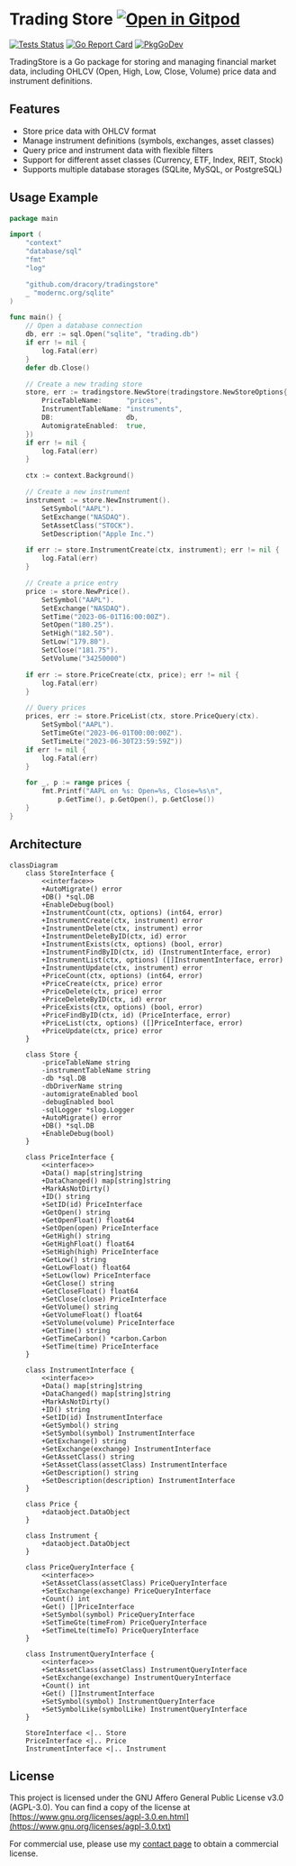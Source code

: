 # Trading Store <a href="https://gitpod.io/#https://github.com/dracory/tradingstore" style="float:right:"><img src="https://gitpod.io/button/open-in-gitpod.svg" alt="Open in Gitpod" loading="lazy"></a>

[![Tests Status](https://github.com/dracory/tradingstore/actions/workflows/tests.yml/badge.svg?branch=main)](https://github.com/dracory/tradingstore/actions/workflows/tests.yml)
[![Go Report Card](https://goreportcard.com/badge/github.com/dracory/tradingstore)](https://goreportcard.com/report/github.com/dracory/tradingstore)
[![PkgGoDev](https://pkg.go.dev/badge/github.com/dracory/tradingstore)](https://pkg.go.dev/github.com/dracory/tradingstore)

TradingStore is a Go package for storing and managing financial market data, including OHLCV (Open, High, Low, Close, Volume) price data and instrument definitions.

## Features

- Store price data with OHLCV format
- Manage instrument definitions (symbols, exchanges, asset classes)
- Query price and instrument data with flexible filters
- Support for different asset classes (Currency, ETF, Index, REIT, Stock)
- Supports multiple database storages (SQLite, MySQL, or PostgreSQL)

## Usage Example

```go
package main

import (
    "context"
    "database/sql"
    "fmt"
    "log"

    "github.com/dracory/tradingstore"
    _ "modernc.org/sqlite"
)

func main() {
    // Open a database connection
    db, err := sql.Open("sqlite", "trading.db")
    if err != nil {
        log.Fatal(err)
    }
    defer db.Close()

    // Create a new trading store
    store, err := tradingstore.NewStore(tradingstore.NewStoreOptions{
        PriceTableName:      "prices",
        InstrumentTableName: "instruments",
        DB:                  db,
        AutomigrateEnabled:  true,
    })
    if err != nil {
        log.Fatal(err)
    }

    ctx := context.Background()

    // Create a new instrument
    instrument := store.NewInstrument().
        SetSymbol("AAPL").
        SetExchange("NASDAQ").
        SetAssetClass("STOCK").
        SetDescription("Apple Inc.")

    if err := store.InstrumentCreate(ctx, instrument); err != nil {
        log.Fatal(err)
    }

    // Create a price entry
    price := store.NewPrice().
        SetSymbol("AAPL").
        SetExchange("NASDAQ").
        SetTime("2023-06-01T16:00:00Z").
        SetOpen("180.25").
        SetHigh("182.50").
        SetLow("179.80").
        SetClose("181.75").
        SetVolume("34250000")

    if err := store.PriceCreate(ctx, price); err != nil {
        log.Fatal(err)
    }

    // Query prices
    prices, err := store.PriceList(ctx, store.PriceQuery(ctx).
        SetSymbol("AAPL").
        SetTimeGte("2023-06-01T00:00:00Z").
        SetTimeLte("2023-06-30T23:59:59Z"))
    if err != nil {
        log.Fatal(err)
    }

    for _, p := range prices {
        fmt.Printf("AAPL on %s: Open=%s, Close=%s\n",
            p.GetTime(), p.GetOpen(), p.GetClose())
    }
}
```

## Architecture

```mermaid
classDiagram
    class StoreInterface {
        <<interface>>
        +AutoMigrate() error
        +DB() *sql.DB
        +EnableDebug(bool)
        +InstrumentCount(ctx, options) (int64, error)
        +InstrumentCreate(ctx, instrument) error
        +InstrumentDelete(ctx, instrument) error
        +InstrumentDeleteByID(ctx, id) error
        +InstrumentExists(ctx, options) (bool, error)
        +InstrumentFindByID(ctx, id) (InstrumentInterface, error)
        +InstrumentList(ctx, options) ([]InstrumentInterface, error)
        +InstrumentUpdate(ctx, instrument) error
        +PriceCount(ctx, options) (int64, error)
        +PriceCreate(ctx, price) error
        +PriceDelete(ctx, price) error
        +PriceDeleteByID(ctx, id) error
        +PriceExists(ctx, options) (bool, error)
        +PriceFindByID(ctx, id) (PriceInterface, error)
        +PriceList(ctx, options) ([]PriceInterface, error)
        +PriceUpdate(ctx, price) error
    }

    class Store {
        -priceTableName string
        -instrumentTableName string
        -db *sql.DB
        -dbDriverName string
        -automigrateEnabled bool
        -debugEnabled bool
        -sqlLogger *slog.Logger
        +AutoMigrate() error
        +DB() *sql.DB
        +EnableDebug(bool)
    }

    class PriceInterface {
        <<interface>>
        +Data() map[string]string
        +DataChanged() map[string]string
        +MarkAsNotDirty()
        +ID() string
        +SetID(id) PriceInterface
        +GetOpen() string
        +GetOpenFloat() float64
        +SetOpen(open) PriceInterface
        +GetHigh() string
        +GetHighFloat() float64
        +SetHigh(high) PriceInterface
        +GetLow() string
        +GetLowFloat() float64
        +SetLow(low) PriceInterface
        +GetClose() string
        +GetCloseFloat() float64
        +SetClose(close) PriceInterface
        +GetVolume() string
        +GetVolumeFloat() float64
        +SetVolume(volume) PriceInterface
        +GetTime() string
        +GetTimeCarbon() *carbon.Carbon
        +SetTime(time) PriceInterface
    }

    class InstrumentInterface {
        <<interface>>
        +Data() map[string]string
        +DataChanged() map[string]string
        +MarkAsNotDirty()
        +ID() string
        +SetID(id) InstrumentInterface
        +GetSymbol() string
        +SetSymbol(symbol) InstrumentInterface
        +GetExchange() string
        +SetExchange(exchange) InstrumentInterface
        +GetAssetClass() string
        +SetAssetClass(assetClass) InstrumentInterface
        +GetDescription() string
        +SetDescription(description) InstrumentInterface
    }

    class Price {
        +dataobject.DataObject
    }

    class Instrument {
        +dataobject.DataObject
    }

    class PriceQueryInterface {
        <<interface>>
        +SetAssetClass(assetClass) PriceQueryInterface
        +SetExchange(exchange) PriceQueryInterface
        +Count() int
        +Get() []PriceInterface
        +SetSymbol(symbol) PriceQueryInterface
        +SetTimeGte(timeFrom) PriceQueryInterface
        +SetTimeLte(timeTo) PriceQueryInterface
    }

    class InstrumentQueryInterface {
        <<interface>>
        +SetAssetClass(assetClass) InstrumentQueryInterface
        +SetExchange(exchange) InstrumentQueryInterface
        +Count() int
        +Get() []InstrumentInterface
        +SetSymbol(symbol) InstrumentQueryInterface
        +SetSymbolLike(symbolLike) InstrumentQueryInterface
    }

    StoreInterface <|.. Store
    PriceInterface <|.. Price
    InstrumentInterface <|.. Instrument
```

## License

This project is licensed under the GNU Affero General Public License v3.0 (AGPL-3.0). You can find a copy of the license at [https://www.gnu.org/licenses/agpl-3.0.en.html](https://www.gnu.org/licenses/agpl-3.0.txt)

For commercial use, please use my [contact page](https://lesichkov.co.uk/contact) to obtain a commercial license.
